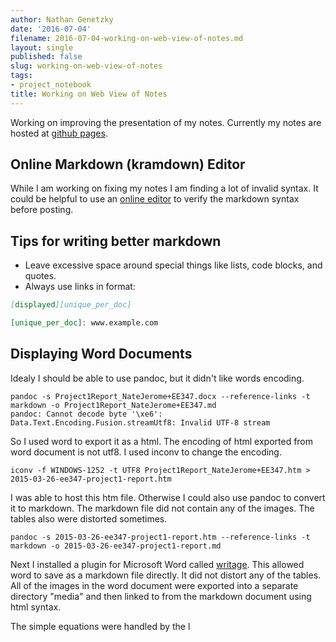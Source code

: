 ```yaml
---
author: Nathan Genetzky
date: '2016-07-04'
filename: 2016-07-04-working-on-web-view-of-notes.md
layout: single
published: false
slug: working-on-web-view-of-notes
tags:
- project_notebook
title: Working on Web View of Notes
---
```


Working on improving the presentation of my notes. Currently my notes are hosted
at [github pages][mm].

## Online Markdown (kramdown) Editor

While I am working on fixing my notes I am finding a lot of invalid syntax.
It could be helpful to use an [online editor][kramdown] to verify the markdown
syntax before posting.

## Tips for writing better markdown 

- Leave excessive space around special things like lists, code blocks, and quotes.
- Always use links in format:

```markdown
[displayed][unique_per_doc]

[unique_per_doc]: www.example.com
```

## Displaying Word Documents

Idealy I should be able to use pandoc, but it didn't like words encoding.

```
pandoc -s Project1Report_NateJerome+EE347.docx --reference-links -t markdown -o Project1Report_NateJerome+EE347.md
pandoc: Cannot decode byte '\xe6': Data.Text.Encoding.Fusion.streamUtf8: Invalid UTF-8 stream
```

So I used word to export it as a html.
The encoding of html exported from word document is not utf8. I used inconv to
change the encoding.

```
iconv -f WINDOWS-1252 -t UTF8 Project1Report_NateJerome+EE347.htm > 2015-03-26-ee347-project1-report.htm
```

I was able to host this htm file. Otherwise I could also use pandoc to convert
it to markdown. The markdown file did not contain any of the images. The tables
also were distorted sometimes.

```
pandoc -s 2015-03-26-ee347-project1-report.htm --reference-links -t markdown -o 2015-03-26-ee347-project1-report.md
```

Next I installed a plugin for Microsoft Word called [writage][1]. This allowed
word to save as a markdown file directly. It did not distort any of the tables.
All of the images in the word document were exported into a separate directory
"media" and then linked to from the markdown document using html syntax.

The simple equations were handled by the l

[1]: http://www.writage.com/
[mm]:  https://ngenetzky.github.io/minimal-mistakes/
[kramdown]: http://kramdown.herokuapp.com/